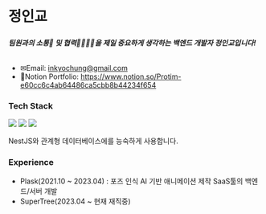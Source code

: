 # 정인교
#####
##### 팀원과의 소통🧏‍ 및 협력👨‍👨‍👦‍👦을 제일 중요하게 생각하는 백엔드 개발자 정인교입니다!
##### 
######
######
######
#####
- ✉Email: inkyochung@gmail.com
- 📝Notion Portfolio: https://www.notion.so/Protim-e60cc6c4ab64486ca5cbb8b44234f654

### Tech Stack
<img src="https://img.shields.io/badge/TypeScript-3178C6?style=flat-square&logo=TypeScript&logoColor=white"/> <img src="https://img.shields.io/badge/MySQL-4479A1?style=flat-square&logo=MySQL&logoColor=white"/> <img src="https://img.shields.io/badge/NestJS-E0234E?style=flat-square&logo=NestJS&logoColor=white"/>

NestJS와 관계형 데이터베이스에를 능숙하게 사용합니다.
#### 
#### 
### Experience
- Plask(2021.10 ~ 2023.04) : 포즈 인식 AI 기반 애니메이션 제작 SaaS툴의 백엔드/서버 개발
- SuperTree(2023.04 ~ 현재 재직중)
